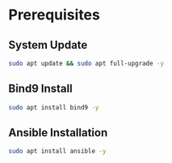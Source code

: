 # Prerequisites

## System Update

```bash
sudo apt update && sudo apt full-upgrade -y
```

## Bind9 Install

```bash
sudo apt install bind9 -y
```

## Ansible Installation

```bash
sudo apt install ansible -y
```
